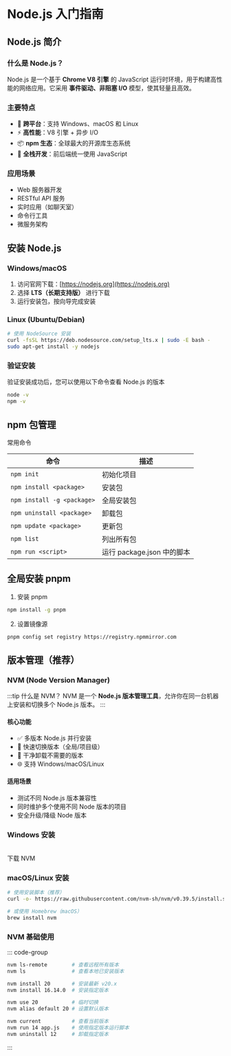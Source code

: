 <script setup>
import { NButton } from 'naive-ui'

const open = (url) => window.open(url)
</script>

# Node.js 入门指南

## Node.js 简介

### 什么是 Node.js？

Node.js 是一个基于 **Chrome V8 引擎** 的 JavaScript 运行时环境，用于构建高性能的网络应用。它采用 **事件驱动、非阻塞 I/O** 模型，使其轻量且高效。

### 主要特点

- 🚀 **跨平台**：支持 Windows、macOS 和 Linux
- ⚡ **高性能**：V8 引擎 + 异步 I/O
- 📦 **npm 生态**：全球最大的开源库生态系统
- 🔄 **全栈开发**：前后端统一使用 JavaScript

### 应用场景

- Web 服务器开发
- RESTful API 服务
- 实时应用（如聊天室）
- 命令行工具
- 微服务架构

## 安装 Node.js

### Windows/macOS

1. 访问官网下载：[https://nodejs.org](https://nodejs.org)
2. 选择 **LTS（长期支持版）** 进行下载
3. 运行安装包，按向导完成安装

### Linux (Ubuntu/Debian)

```bash
# 使用 NodeSource 安装
curl -fsSL https://deb.nodesource.com/setup_lts.x | sudo -E bash -
sudo apt-get install -y nodejs
```

### 验证安装

验证安装成功后，您可以使用以下命令查看 Node.js 的版本

```bash
node -v
npm -v
```

## npm 包管理

常用命令

<!-- 表格 -->

| 命令                       | 描述                       |
| -------------------------- | -------------------------- |
| `npm init`                 | 初始化项目                 |
| `npm install <package>`    | 安装包                     |
| `npm install -g <package>` | 全局安装包                 |
| `npm uninstall <package>`  | 卸载包                     |
| `npm update <package>`     | 更新包                     |
| `npm list`                 | 列出所有包                 |
| `npm run <script>`         | 运行 package.json 中的脚本 |

## 全局安装 pnpm

1. 安装 pnpm

```bash
npm install -g pnpm

```

2. 设置镜像源

```bash
pnpm config set registry https://registry.npmmirror.com
```

## 版本管理（推荐）

### NVM (Node Version Manager)

:::tip 什么是 NVM？
NVM 是一个 **Node.js 版本管理工具**，允许你在同一台机器上安装和切换多个 Node.js 版本。
:::

#### 核心功能

- ✅ 多版本 Node.js 并行安装
- 🔄 快速切换版本（全局/项目级）
- 🧹 干净卸载不需要的版本
- 🌐 支持 Windows/macOS/Linux

#### 适用场景

- 测试不同 Node.js 版本兼容性
- 同时维护多个使用不同 Node 版本的项目
- 安全升级/降级 Node 版本

### Windows 安装

<br />
<NButton type="primary" @click="open('https://github.com/coreybutler/nvm-windows/releases')">下载 NVM</NButton>

### macOS/Linux 安装

```bash
# 使用安装脚本（推荐）
curl -o- https://raw.githubusercontent.com/nvm-sh/nvm/v0.39.5/install.sh | bash

# 或使用 Homebrew（macOS）
brew install nvm
```

### NVM 基础使用

::: code-group

```bash [查看可用版本]
nvm ls-remote        # 查看远程所有版本
nvm ls               # 查看本地已安装版本
```

```bash [安装指定版本]
nvm install 20       # 安装最新 v20.x
nvm install 16.14.0  # 安装指定版本
```

```bash [切换版本]
nvm use 20           # 临时切换
nvm alias default 20 # 设置默认版本
```

```bash [其他常用命令]
nvm current          # 查看当前版本
nvm run 14 app.js    # 使用指定版本运行脚本
nvm uninstall 12     # 卸载指定版本
```

:::
